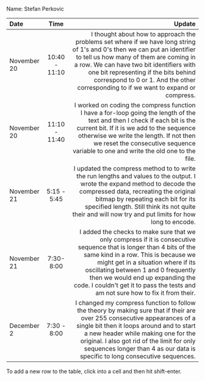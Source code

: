 Name: Stefan Perkovic

| Date        |     Time      |                                                                                                                                                                                                                                                                                                                                                           Update |
|:------------|:-------------:|-----------------------------------------------------------------------------------------------------------------------------------------------------------------------------------------------------------------------------------------------------------------------------------------------------------------------------------------------------------------:|
| November 20 | 10:40 - 11:10 |                  I thought about how to approach the problems set where if we have long string of 1's and 0's then we can put an identifier to tell us how many of them are coming in a row. We can have two bit identifiers with one bit representing if the bits behind correspond to 0 or 1. And the other corresponding to if we want to expand or compress. |
| November 20 | 11:10 - 11:40 |                                                         I worked on coding the compress function I have a for-loop going the length of the text and then I check if each bit is the current bit. If it is we add to the sequence otherwise we write the length. If not then we reset the consecutive sequence variable to one and write the old one to the file. |
| November 21 |  5:15 - 5:45  |                                             I updated the compress method to to write the run lengths and values to the output.  I wrote the expand method to decode the compressed data, recreating the original bitmap by repeating each bit for its specified length. Still think its not quite their and will now try and put limits for how long to encode. |
| November 21 |   7:30-8:00   | I added the checks to make sure that we only compress if it is consecutive sequence that is longer than 4 bits of the same kind in a row. This is because we might get in a situation where if its oscillating between 1 and 0 frequently then we would end up expanding the code. I couldn't get it to pass the tests and am not sure how to fix it from their. |
| December 2  |  7:30 - 8:00  |                      I changed my compress function to follow the theory by making sure that if their are over 255 consecutive appearances of a single bit then it loops around and to start a new header while making one for the original. I also got rid of the limit for only sequences longer than 4 as our data is specific to long consecutive sequences. |


To add a new row to the table, click into a cell and then hit shift-enter.